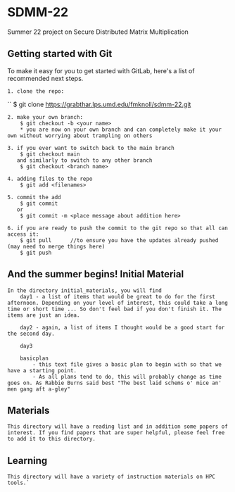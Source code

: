 # SDMM-22

Summer 22 project on Secure Distributed Matrix Multiplication

## Getting started with Git

To make it easy for you to get started with GitLab, here's a list of recommended next steps.

    1. clone the repo:
``      $ git clone https://grabthar.lps.umd.edu/fmknoll/sdmm-22.git

    2. make your own branch:
        $ git checkout -b <your name>
        * you are now on your own branch and can completely make it your own without worrying about trampling on others

    3. if you ever want to switch back to the main branch
        $ git checkout main  
       and similarly to switch to any other branch
        $ git checkout <branch name>

    4. adding files to the repo
        $ git add <filenames>

    5. commit the add
        $ git commit
       or 
        $ git commit -m <place message about addition here>

    6. if you are ready to push the commit to the git repo so that all can access it:
        $ git pull      //to ensure you have the updates already pushed (may need to merge things here) 
        $ git push

## And the summer begins! Initial Material

    In the directory initial_materials, you will find
        day1 - a list of items that would be great to do for the first afternoon. Depending on your level of interest, this could take a long time or short time ... So don't feel bad if you don't finish it. The items are just an idea.

        day2 - again, a list of items I thought would be a good start for the second day.

        day3 

        basicplan 
            - this text file gives a basic plan to begin with so that we have a starting point.
            - As all plans tend to do, this will probably change as time goes on. As Rabbie Burns said best "The best laid schems o' mice an' men gang aft a-gley"

## Materials
    This directory will have a reading list and in addition some papers of interest. If you find papers that are super helpful, please feel free to add it to this directory.

## Learning
    This directory will have a variety of instruction materials on HPC tools.`


